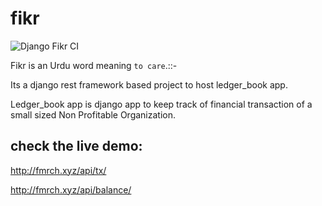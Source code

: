 # fikr  
![Django Fikr CI](https://github.com/itzmestar/fikr/workflows/Django%20Fikr%20CI/badge.svg) 

Fikr is an Urdu word meaning `to care`.::- 

Its a django rest framework based project to host ledger_book app.

Ledger_book app is django app to keep track of financial transaction of a small sized Non Profitable Organization.


## check the live demo:
http://fmrch.xyz/api/tx/

http://fmrch.xyz/api/balance/



